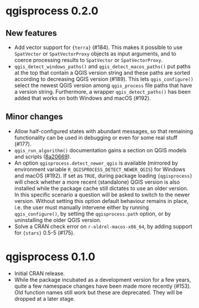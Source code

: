 # qgisprocess 0.2.0

## New features

- Add vector support for `{terra}` (#184).
This makes it possible to use `SpatVector` or `SpatVectorProxy` objects as input arguments, and to coerce processing results to `SpatVector` or `SpatVectorProxy`.
- `qgis_detect_windows_paths()` and `qgis_detect_macos_paths()` put paths at the top that contain a QGIS version string and these paths are sorted according to decreasing QGIS version (#189).
This lets `qgis_configure()` select the newest QGIS version among `qgis_process` file paths that have a version string.
Furthermore, a wrapper `qgis_detect_paths()` has been added that works on both Windows and macOS (#192).

## Minor changes

- Allow half-configured states with abundant messages, so that remaining functionality can be used in debugging or even for some real stuff (#177).
- `qgis_run_algorithm()` documentation gains a section on QGIS models and scripts ([8a20669](https://github.com/r-spatial/qgisprocess/commit/8a20669ea50b4b9c14194dd864ed119e137732a9)).
- An option `qgisprocess.detect_newer_qgis` is available (mirrored by environment variable `R_QGISPROCESS_DETECT_NEWER_QGIS`) for Windows and macOS (#192).
If set as `TRUE`, during package loading `{qgisprocess}` will check whether a more recent (standalone) QGIS version is also installed while the package cache still dictates to use an older version.
In this specific scenario a question will be asked to switch to the newer version.
Without setting this option default behaviour remains in place, i.e. the user must manually intervene either by running `qgis_configure()`, by setting the `qgisprocess.path` option, or by uninstalling the older QGIS version.
- Solve a CRAN check error on `r-oldrel-macos-x86_64`, by adding support for `{stars}` 0.5-5 (#175).

# qgisprocess 0.1.0

- Initial CRAN release.
- While the package incubated as a development version for a few years, quite a few namespace changes have been made more recently (#153).
Old function names still work but these are deprecated.
They will be dropped at a later stage.
